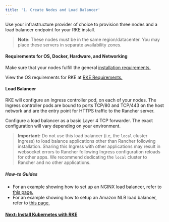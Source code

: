 ```yaml
---
title: '1. Create Nodes and Load Balancer'
---
```


Use your infrastructure provider of choice to provision three nodes and a load balancer endpoint for your RKE install.

> **Note:** These nodes must be in the same region/datacenter. You may place these servers in separate availability zones.

#### Requirements for OS, Docker, Hardware, and Networking

Make sure that your nodes fulfill the general [installation requirements.](/docs/installation/requirements/)

View the OS requirements for RKE at [RKE Requirements.]({{<baseurl>}}/rke/latest/en/os/)

#### Load Balancer

RKE will configure an Ingress controller pod, on each of your nodes. The Ingress controller pods are bound to ports TCP/80 and TCP/443 on the host network and are the entry point for HTTPS traffic to the Rancher server.

Configure a load balancer as a basic Layer 4 TCP forwarder. The exact configuration will vary depending on your environment.

> **Important:**
> Do not use this load balancer (i.e, the `local` cluster Ingress) to load balance applications other than Rancher following installation. Sharing this Ingress with other applications may result in websocket errors to Rancher following Ingress configuration reloads for other apps. We recommend dedicating the `local` cluster to Rancher and no other applications.

##### How-to Guides

- For an example showing how to set up an NGINX load balancer, refer to [this page.](/docs/installation/k8s-install/create-nodes-lb/nginx/)
- For an example showing how to setup an Amazon NLB load balancer, refer to [this page.](/docs/installation/k8s-install/create-nodes-lb/nlb/)

#### [Next: Install Kubernetes with RKE](/docs/installation/k8s-install/kubernetes-rke/)
